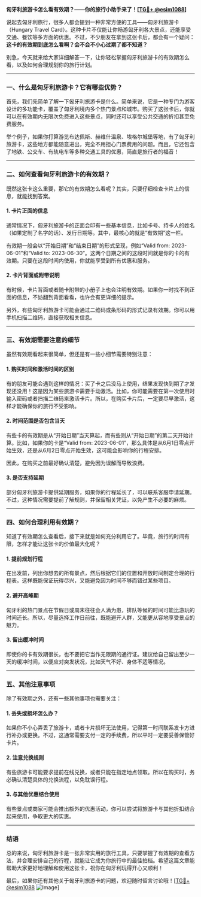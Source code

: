 **匈牙利旅游卡怎么看有效期？——你的旅行小助手来了！[[TG💪+ @esim1088](https://t.me/s/esim1088)]**

说起去匈牙利旅行，很多人都会提到一种非常方便的工具——匈牙利旅游卡（Hungary Travel Card）。这种卡片不仅能让你畅游匈牙利各大景点，还能享受交通、餐饮等多方面的优惠。不过，不少朋友在拿到这张卡后，都会有一个疑问：**这卡的有效期到底怎么看啊？会不会不小心过期了都不知道？**

别急，今天就来给大家详细解答一下，让你轻松掌握匈牙利旅游卡的有效期怎么看，以及如何合理规划你的旅行计划。

---

### **一、什么是匈牙利旅游卡？它有哪些优势？**

首先，我们先简单了解一下匈牙利旅游卡是什么。简单来说，它是一种专门为游客设计的多功能卡，覆盖了匈牙利境内多个热门景点和城市。购买了这张卡后，你就可以在有效期内无限次免费进入这些景点，同时还可以享受公共交通的折扣甚至免费服务。

举个例子，如果你打算游览布达佩斯、赫维什温泉、埃格尔城堡等地，有了匈牙利旅游卡，这些地方都能随意进出，完全不用担心门票费用的问题。而且，它还包含了地铁、公交车、有轨电车等多种交通工具的优惠，简直是旅行者的福音！

---

### **二、如何查看匈牙利旅游卡的有效期？**

既然这张卡这么重要，那它的有效期怎么看呢？其实，只要仔细检查卡片上的信息，就能找到答案。

#### **1. 卡片正面的信息**
通常情况下，匈牙利旅游卡的正面会印有一些基本信息，比如卡号、持卡人的姓名（如果定制了名字的话）、发行日期等。其中，最核心的就是“有效期”这一栏。

有效期一般会以“开始日期”和“结束日期”的形式呈现，例如“Valid from: 2023-06-01”和“Valid to: 2023-06-30”。这两个日期之间的这段时间就是你的卡的有效期。只要在这段时间内使用，你就能享受到所有优惠和服务。

#### **2. 卡片背面或附带说明**
有时候，卡片背面或者随卡附带的小册子上也会注明有效期。如果你一时找不到正面的信息，不妨翻到背面看看，也许会有更详细的提示。

另外，有些匈牙利旅游卡可能会通过二维码或条形码的形式记录有效期。你可以用手机扫描二维码，直接获取相关信息。

---

### **三、有效期需要注意的细节**

虽然有效期看起来很简单，但还是有一些小细节需要特别注意：

#### **1. 购买时间和激活时间的区别**
有的朋友可能会遇到这样的情况：买了卡之后没马上使用，结果发现快到期了才发现还没用！这是因为某些旅游卡需要手动激活。比如，你可能需要在第一次使用时输入密码或者扫描二维码来激活卡片。所以，在购买卡片后，一定要尽早激活，这样才能确保你的旅行不受影响。

#### **2. 时间范围是否包含当天**
有些卡的有效期是从“开始日期”当天算起，而有些则从“开始日期”的第二天开始计算。比如，如果你的卡是“Valid from: 2023-06-01”，那么具体是从6月1日零点开始生效，还是从6月2日零点开始生效，这可能会影响你的行程安排。

因此，在购买之前最好确认清楚，避免因为误解而导致浪费。

#### **3. 是否支持延期**
部分匈牙利旅游卡提供延期服务，如果你的行程延长了，可以联系客服申请延期。不过，这种情况需要提前了解规则，并保留相关凭证，以免产生不必要的麻烦。

---

### **四、如何合理利用有效期？**

知道了有效期怎么查看后，接下来就是如何充分利用它了。毕竟，旅行的时间有限，怎样才能让这张卡的价值最大化呢？

#### **1. 提前规划行程**
在出发前，列出你想去的所有景点，然后根据它们的位置和开放时间制定合理的行程表。这样既能保证玩得尽兴，又能避免因为时间不够而错过某些项目。

#### **2. 避开高峰期**
匈牙利的热门景点在节假日或周末往往会人满为患，排队等候的时间可能比游玩的时间还长。所以，尽量选择工作日前往，既能避开人群，又能更从容地享受景点的魅力。

#### **3. 留出缓冲时间**
即使你的卡有效期很长，也不要把它当作无限期的通行证。建议给自己留出至少一天的缓冲时间，以便应对突发状况，比如天气不好、身体不适等情况。

---

### **五、其他注意事项**

除了有效期之外，还有一些其他事项也需要关注：

#### **1. 丢失或损坏怎么办？**
如果你不小心弄丢了旅游卡，或者卡片损坏无法使用，记得第一时间联系发卡方进行补办或更换。不过，这通常需要支付一定的手续费，所以平时一定要妥善保管好卡片。

#### **2. 注意兑换规则**
有些旅游卡可能要求提前在线兑换，或者只能在指定地点领取。所以在购买时，务必确认清楚具体的兑换流程，以免耽误行程。

#### **3. 与其他优惠结合使用**
有些景点或商家可能会推出额外的优惠活动，你可以尝试将旅游卡与其他折扣结合起来使用，争取更大的实惠。

---

### **结语**

总的来说，匈牙利旅游卡是一张非常实用的旅行工具，只要掌握了有效期的查看方法，并合理安排自己的行程，就能让它成为你旅行中的最佳拍档。希望这篇文章能帮助大家更好地理解和使用这张卡，祝你在匈牙利玩得开心又顺利！

最后，如果你还有其他关于匈牙利旅游卡的问题，欢迎随时留言讨论哦！[[TG💪+ @esim1088](https://t.me/s/esim1088) ![Image](https://i.postimg.cc/4NQfJmqS/Snipaste-2025-05-13-00-14-12.png)]